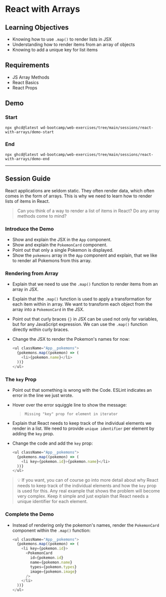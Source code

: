 # React with Arrays

## Learning Objectives

- Knowing how to use `.map()` to render lists in JSX
- Understanding how to render items from an array of objects
- Knowing to add a unique key for list items

## Requirements

- JS Array Methods
- React Basics
- React Props

## Demo

### Start

```
npx ghcd@latest wd-bootcamp/web-exercises/tree/main/sessions/react-with-arrays/demo-start
```

### End

```
npx ghcd@latest wd-bootcamp/web-exercises/tree/main/sessions/react-with-arrays/demo-end
```

---

## Session Guide

React applications are seldom static. They often render data, which often comes in the form of arrays. This is why we need to learn how to render lists of items in React.

> Can you think of a way to render a list of items in React? Do any array methods come to mind?

### Introduce the Demo

- Show and explain the JSX in the `App` component.
- Show and explain the `PokemonCard` component.
- Point out that only a single Pokemon is displayed.
- Show the `pokemons` array in the `App` component and explain, that we like to render all Pokemons from this array.

### Rendering from Array

- Explain that we need to use the `.map()` function to render items from an array in JSX.
- Explain that the `.map()` function is used to apply a transformation for each item within in array. We want to transform each object from the array into a `PokemonCard` in the JSX.
- Point out that curly braces `{}` in JSX can be used not only for variables, but for any JavaScript expression. We can use the `.map()` function directly within curly braces.
- Change the JSX to render the Pokemon's names for now:

  ```js
  <ul className="App__pokemons">
    {pokemons.map((pokemon) => (
      <li>{pokemon.name}</li>
    ))}
  </ul>
  ```

### The `key` Prop

- Point out that something is wrong with the Code. ESLint indicates an error in the line we just wrote.
- Hover over the error squiggle line to show the message:

  > `Missing "key" prop for element in iterator`

- Explain that React needs to keep track of the individual elements we render in a list. We need to provide `unique identifier` per element by adding the `key` prop.
- Change the code and add the `key` prop:

  ```js
  <ul className="App__pokemons">
    {pokemons.map((pokemon) => (
      <li key={pokemon.id}>{pokemon.name}</li>
    ))}
  </ul>
  ```

> 💡 If you want, you can of course go into more detail about why React needs to keep track of the individual elements and how the `key` prop is used for this. Any real example that shows the problem will become very complex. Keep it simple and just explain that React needs a unique identifier for each element.

### Complete the Demo

- Instead of rendering only the pokemon's names, render the `PokemonCard` component within the `.map()` function:

  ```js
  <ul className="App__pokemons">
    {pokemons.map((pokemon) => (
      <li key={pokemon.id}>
        <PokemonCard
          id={pokemon.id}
          name={pokemon.name}
          types={pokemon.types}
          image={pokemon.image}
        />
      </li>
    ))}
  </ul>
  ```
